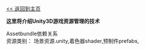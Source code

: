 [<< 返回到主页](index.md)

**这里将介绍Unity3D游戏资源管理的技术**  

Assetbundle依赖关系   
资源类别： 场景资源.unity,着色器shader,预制件prefabs,  

